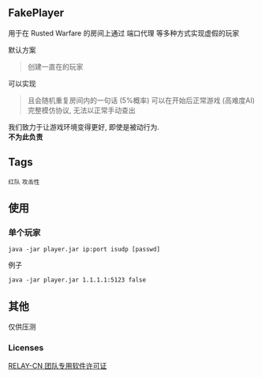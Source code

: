 ## FakePlayer
用于在 Rusted Warfare 的房间上通过 端口代理 等多种方式实现虚假的玩家

默认方案
> 创建一直在的玩家

可以实现
> 且会随机重复房间内的一句话 (5%概率)
> 可以在开始后正常游戏 (高难度AI)
> 完整模仿协议, 无法以正常手动查出

我们致力于让游戏环境变得更好, 即使是被动行为.   
**不为此负责**  

## Tags
`红队` `攻击性`   

## 使用
### 单个玩家
```text
java -jar player.jar ip:port isudp [passwd]
```
例子
```text
java -jar player.jar 1.1.1.1:5123 false
```

## 其他
仅供压测

### Licenses  
[RELAY-CN 团队专用软件许可证](https://github.com/RELAY-CN/.github/blob/main/LICENSE.md)
